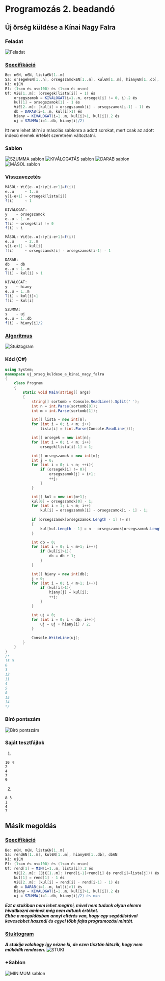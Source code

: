 # Programozás 2. beadandó
## Új őrség küldése a Kínai Nagy Falra
### Feladat
![Feladat](feladat.png)

### [Specifikáció](https://progalap.elte.hu/specifikacio/?data=H4sIAAAAAAAAE41SS07DMBS8yiMrKpkSu4WCRZCKQAjxkyiwIM0iIQHcNi4iyQIQEux6Fc7BTTgJz3bcOnwkqjR%2Bfpl5npnk2Svus2txI67jUkylx72djIP8nM1OCORmmYiijFUZ0nY7j4ZyEHOYPhTZbTa2bRkR0yqe4nw6XqAJjKuJu70TsXy0jTTBTpqo7VAeCg7VyNR7NxyW6VYg4eO9ALkVUN9v6Vp1c13l%2BLg1lBcI%2FZy9CiSaM5BZqwu19FBEEQRANX8oAX%2BOVHxyeHD58XZ0ut8%2FXxaBMkOsPaTCUgA%2BAdFqswUfPYVUDXUGqcYK0AXIimK1KEUS30lCkRqNFTPHUZsmSNrtn%2FV3jL5ch4rUbRelg%2F3FjYO2VcNLNULS4Ori%2BLhvCGlSvyVErrKWR7wyK8rC4%2BGzl8ZljB8JSA50Dfk5h01cdM4cwnUCHQKU4R8P6xJYI7CBG1xoF78cmytCMVO8qHP59u43O3RONBEhuWOHr5v5tD60q85ScPSJMGbHmUFsfoaCpAkHhqu2qsFMtauRaaNtGecZmsXqISuqSelx%2BkKaGfgmg66TAdPaegQ2fxj%2BadLR03TYnGLsUOtCJzLXbc3QWj39l%2FQNo7zjKDevrNeU%2FU3tn4IdslHra6msIbXe2%2Bh11n%2BojV6%2BAGf9qmOcBAAA)

```groovy
Be: n∈N, m∈N, lista∈N[1..m]
Sa: orsegek∈N[1..n], orsegszamok∈N[1..m], kul∈N[1..m], hiany∈N[1..db], db∈N
Ki: uj∈N
Ef: (1<=n és n<=100) és (1<=m és m<=n)
Uf: ∀i∈[1..m]: (orsegek[lista[i]] = 1) és
    orsegszamok = KIVÁLOGAT(i=1..n, orsegek[i] != 0, i).2 és
    kul[1] = orsegszamok[1] - 1 és
    ∀i∈[2..m]: (kul[i] = orsegszamok[i] - orsegszamok[i-1] - 1) és
    db = DARAB(i=1..m, kul[i]>1) és
    hiany = KIVÁLOGAT(i=1..m, kul[i]>1, kul[i]).2 és
    uj = SZUMMA(i=1..db, hiany[i]/2)
```

Itt nem lehet átírni a másolás sablonra a adott sorokat, mert csak az adott indexű elemek értékét szeretném változtatni.

### Sablon
![SZUMMA sablon](szumma.png)
![KIVÁLOGATÁS sablon](kivalogat.png)
![DARAB sablon](darab.png)
![MÁSOL sablon](masol.png)

### Visszavezetés
```groovy
MÁSOL: ∀i∈[e..u]:(y[i-e+1]=f(i))
e..u     ~ 1..m
y[i-e+1] ~ orsegek[lista[i]]
f(i)     ~ 1

KIVÁLOGAT:
y    ~ orsegszamok
e..u ~ 1..n
T(i) ~ orsegek[i] != 0
f(i) ~ i

MÁSOL: ∀i∈[e..u]:(y[i-e+1]=f(i))
e..u     ~ 2..m
y[i-e+1] ~ kul[i]
f(i)     ~ orsegszamok[i] - orsegszamok[i-1] - 1

DARAB:
db   ~ db
e..u ~ 1..m
T(i) ~ kul[i] > 1

KIVÁLOGAT:
y    ~ hiany
e..u ~ 1..m
T(i) ~ kul[i]>1
f(i) ~ kul[i]

SZUMMA:
s    ~ uj
e..u ~ 1..db
f(i) ~ hiany[i]/2
```

### [Algoritmus](https://progalap.elte.hu/stuki/?data=H4sIAAAAAAAAE61Y23LiOBD9laynamumhmSNuQW2eEhCCGRCLhAugeLBF%2FkCxia%2BJJhUPmi%2BY35sJIHa8g6uHe3GL7Qb6ZzT3ZLc9pvkGFJDkk8URa7VZaVeqZdq1aKslKWCZPsvKOji%2F73YdQtSiFykR8ggHuniUblou0MXD%2FN8A4VS402qloal66KcEJvCgqMgrdUAeVEKZjuGgTypYapuiApSlKwRnhCi5xh5OsITdNtxDTyna2DsmYRaTrEzfvXxP5p3Fm6M7SU2%2B5FXXY3cITY5QeNTs9KyL1fYvHwenVqdTQ%2BbL%2FY4aTlhF5sP3uliMim3sHnWfU0mo8o1QehcfWupbRmbynJ1o1zYxLwMdSc23YU0fy9Ig2fXrUTLACIEBx8hr1A0zqeVXa95ZUTpAIfRccAcHZfmw3SvmINy%2BZ7hRI6PB0hOs3hyQlKk%2BUYy2OvpZmLCCkAOUwCOjAIuDTkBR2qEVng4HhGhTYRdfhAiCy1nroP%2FnDnzeaNZJJRQU0bJFVkk6DzKcKuu%2FGWjOZsTNnlaaqHBIAQ2cGTYuNUlWtFk0UIamvZpRQGH0XHAIsHlVtQ7VFGICStIJpZ21%2FfTgMGRUQCqxQPuD5ffnqbDIQ14%2FNBrX7R6z0AHjgzdXXJ7fjsyH3PpPN9fE%2FkwkOFxMz9GPggk8gEHspUCc3TcojlM55j%2FKBZb%2Fc786I%2FmETlooiBG54Hq6Xamdlx5KOSBIZACsntY8mH3MEc2Pynqf9s9ox%2FfrR%2FfA%2FSZ8xaOnC9EA5y%2FUPP0QBZZ5Ac0LGMXp6zR5FhnxfkxPTjuW5H3ELWXQAuODC33SBBdGpZ%2F87TePN3SpQE4jI4DFony8FZWcg5niAkrADlMATgyCrg0%2FK88O%2FPjzO0xSzw8WZkO7lErkokDOgyt0ZQJx7S%2F1rdX9zZwgCPDwT3ZRYurTTaGb%2BmPtLiAw%2Bg4YJGQxJ68EBNWYC6C8yu9NwYF4Mi2Gky1eMDoZRotBs9lGnAl7Ny4N0raaoAje250uuPt%2FfA8l46d0zAQDs505sfIB4G0U2I40CmlwBwdt2h%2B85zebYQ%2FrejvopR7RnOlyTujIXwsFhLPxIIjI5ZDFdovhvaVbktobRkN1%2BuKrOEDNLajeglroczapF1Ck%2Ft0pTJHtoVK22vRUqO15fidpbVroRgOtFApsEhYYlsTYsIKXnt2udo%2FS89dcGQUgGrxgG%2Bn7bs4vH6iAa8vRn5y39kAHTiy%2BR1tx%2FHjIv7XrQkDIYHpzI%2BRDwKJfMCB1Z4C86s9XTQfuTW50uRtTQgfi4XEM7HgyIjlUEX3DDRO9L5wtIuC9k3w1snIuddQkZV9gDxe7J%2BjgzPnZdOy0v4QHNkmib31ihffrz5GQSXZN0kMB5qkFFgkpNzNamiHdisEhSWAHiYBHBkJXB6EshovvtJK4iL%2BpdDTnX2pgPWefroQCTn%2FlXl38GKqEC96PfKtQF2R1L9JnroiU3uq4332Gpd4oYXbwtEKLPquvb%2Bj9pf9DeZ4UQNH1VzyKUfCt4Hv%2FyI0tP3XDlINFEgNst92nlE6kUbwPid1crFYkoKd9Jn0yTRlfGGUT%2BTXJLsZ%2B3TwaXIFLJNaNbkkq9TSkWqe1qT5LhPnqr60Aj%2F2jD2wpmgKGUZ%2BGTDSmQ%2FVdJVZJrWMsi4jhcCRb1e%2FwOn4oqz4YnCmwnzINPQ8OK4gv6CSax%2Fzb%2BGbZr2%2B%2B1eWT%2FV6hVgIobJR5TPy%2Fv4Tmz0e18MTAAA%3D)

![Stuktogram](stuki.png)


### Kód (C#)
```cs
using System;
namespace uj_orseg_kuldese_a_kinai_nagy_falra
{
    class Program
    {
        static void Main(string[] args)
        {
            string[] sortomb = Console.ReadLine().Split(' ');
            int n = int.Parse(sortomb[0]);
            int m = int.Parse(sortomb[1]);

            int[] lista = new int[m];
            for (int i = 0; i < m; i++)
                lista[i] = (int.Parse(Console.ReadLine()));

            int[] orsegek = new int[n];
            for (int i = 0; i < m; i++)
                orsegek[lista[i]-1] = 1;

            int[] orsegszamok = new int[m];
            int j = 0;
            for (int i = 0; i < n; ++i){
                if (orsegek[i] != 0){
                    orsegszamok[j] = i+1;
                    ++j;
                }
            }

            int[] kul = new int[m+1];
            kul[0] = orsegszamok[0] - 1;
            for (int i = 1; i < m; i++)
                kul[i] = orsegszamok[i] - orsegszamok[i - 1] - 1;
            
            if (orsegszamok[orsegszamok.Length - 1] != n)
            {
                kul[kul.Length - 1] = n - orsegszamok[orsegszamok.Length-1];
            }

            int db = 0;
            for (int i = 0; i < m+1; i++){
                if (kul[i]>1){
                    db = db + 1;
                }
            }

            int[] hiany = new int[db];
            j = 0;
            for (int i = 0; i < m+1; i++){
                if (kul[i]>1){
                    hiany[j] = kul[i];
                    ++j;
                }
            }

            int uj = 0;
            for (int i = 0; i < db; i++){
                uj = uj + hiany[i] / 2;
            }
            
            Console.WriteLine(uj);
        }
    }
}
/*
15 9
6
3
12
11
4
5
8
15
14
*/
```

### Bíró pontszám

![Bíró pontszám](biro.png)

### Saját tesztfájlok
1.
```
10 4
2
4
7
9
```
2.
```
8 3
1
4
7
```

## Másik megoldás
### [Specifikáció](https://progalap.elte.hu/specifikacio/?data=H4sIAAAAAAAAE42S207jMBCGX2WUKyKZErvlZDUrFYEQgrISpwvSXCQk1bo0BpHkAqFKrPamr7LPwZv0SRh74uJqhbRRI4%2FH%2F%2Fj%2FZpq3oH4uH9RUPWSNetKBDI5KCXq1XF4yqGiZq7rJTJjwXq9KJ%2Fo6k%2FBS6uIrx%2BCxnfvbXyrTry5R5JgpcrOd6HMloZ1RfDKVsMWHsYaPvzXoYcyjKLSxyVY2qvA4nOjbKXkmPIUYxmeXWyo2Xh1eotKwJ0zBRAM%2Bq%2BW7Qo9EGBw0WS3%2FGE%2FCw729Sm3zdEhRar26OKYrZ2kYft2IDZK3o9gG%2Fr2fUau1Whn12tJUehcXOcqOR1ejo3VLVP3DV9mBovD87O7j98XP09HNP2oXbQyinWHR9f3teDyigiLv%2Fh1U7giato51wIKmrJs6kMlbUGRNhp8CaAl8F%2B%2BpJBziYsciIdlj0GfABb5oOmCwy%2BAAN7jwAX4ftlXU9d3hHp3zrmhgtEaHvCjDVOR%2BKBEuiIykyCUIXC2yFQuTbmeURmydVSXCYvRS1u28CSRfsM0eIuph4PUgLNs%2Bg0MPeDNJdNxB8dTHcGy8g%2BH%2FRXJAIH0PhCa471F4GUKIrL%2FY8O%2F2bjx2Ht8gpItPvPyibOYDAAA%3D)
```groovy
Be: n∈N, m∈N, lista∈N[1..m]
Sa: rend∈N[1..m], kul∈N[1..m], hiany∈N[1..db], db∈N
Ki: uj∈N
Ef: (1<=n és n<=100) és (1<=m és m<=n)
Uf: rend[1] = MIN(i=1..m, lista[i]).2 és
    ∀i∈[2..m]: (∃j∈[1..m]: (rend[i-1]<rend[i] és rend[i]=lista[j])) és
    kul[1] = rend[1] - 1 és
    ∀i∈[2..m]: (kul[i] = rend[i] - rend[i-1] - 1) és
    db = DARAB(i=1..m, kul[i]>1) és
    hiany = KIVÁLOGAT(i=1..m, kul[i]>1, kul[i]).2 és
    uj = SZUMMA(i=1..db, hiany[i]/2) és n=n
```
***Ezt a stukiban nem lehet megírni, mivel nem tudunk olyan elemre hivatlkozni aminek még nem adtunk értéket.  
Ebbe a megoldásban annyi eltérés van, hogy egy segédlistával kevesebbet használ és egyel több fajta programozási mintát.***

### [Stuktogram](https://progalap.elte.hu/stuki/?data=H4sIAAAAAAAAE7VZ63LaOhB%2BlY4702mnNMfcL538gACBlCSQcAuZ%2FDC2jA3GJr5w6%2BSB%2Bhx9sSMJtJJPoKlaDn9YFun7vt3VSjJ8V2xDKSnqWbZQSObTGbWQzefSalpJKJa3RH4Tf%2BtGjpNQAuQgPUQG97iegQKl9F3JpXvpq6S6ITaFA0dCWWg%2BckM%2BybINA7lKydScACWUcLNAeEKAniPk6ghP0C3bMfCcpoGxH5XZg9lMJQ3yzXhi21ZKLWIzN812B43CGpu3d8lKZ458bHa3czcaoXtsDgpmtmrV5tisPfcLk8b6GptLa7Cp2kETmx23MB0OM1VslpurzbCfvcLmRePyW1Wrq9hMzeat1IVFzFqg25HpTJWnFwGZBStQ8WDFFBwJOdRCNMfD8YgQrUPsmkXOY%2FKpdI5BDGx8SSqYr10N3U5YnwEfOGJ8QpSyKZ54rYfF%2BuGGhgc4jE4AlglvhTkol%2Bcadmh7eIBin6fOzkiexp6xud%2FracZiwgpADlMAjpgCIQ1SCbZZgu2nL7v3LyzVsDwYs7BeZGI%2FwGyMS%2Bcq4RjdLfTtZdsCDnDEOITlKVvO8XBteBO9S8sJOIxOAJYJ6XA5k0fKCTFhBebUr1zq1wNQAI6YAlAtHzBajsLp%2FXOGBpwNGi2nlaoBHThidJtGc7Bt9ypH6VzPWxD5MJDhCTNPIx8EEvmAw%2BgEYIFOWDSH6WzzP8XaLf0Pk%2FBrkqxKP0IVX3N1K1Y3oTQU7sAQCB%2BLhcQzseCIiRVQpfrFGH%2BmbQn7M6MRNmyZNXyAxrI1d1M6f3yiKzU%2FrKfRsM1XKnPEeIQzQrbUaDGxvcZsQksNOIxOAJYJS641ISasYHVtZXJ3Zb7TgiOmAFTLB3wzqt9GwdUDDXhx0fc27cYa6MARz29%2FO4i60%2BjN1oSBkEA%2B8zTyQSCRDziw2jmwuNr5ojllawqlOdaaED4WC4lnYsEREyugyvZM%2F%2BePyc8fPvpIPyfe7aL4RMjh6sTIhbuUzMo%2BQB5N9%2BfofdlerquTHnCAI34tYlc3%2BeJ7uW7oZzf7axHDgWsRB5YJ6WizGuND3QpBYQmgh0kAR0yCkAeprEbTz7SSuIj%2FpAgf3KYZn3C9lgn58D2Mbbp21JzrrR6%2FHoDj758dcv3loPhwZ9EKwoMEIxKeLP4yHHKNZPHAQwoc4Pyp5QQ09PnAsfG32CJ8V8V8YLhJ3ujgiPPxBybZLKJa56KW2qZpFgEHHvU4sEx4co8HEBPZ2dKokOzc5PjOxhzxXZ%2Bplg%2F4drmerwYjmwbcHtU39VavzB%2B%2FmCNGp6ut2%2BtKoXyUjh1aMJDhCTNPIx8E0kOL4cChxYEFOmHR%2FOahtVuD%2BNhywq%2F7hakcPbyEEh07vCANWDQUgIkGR0y0gPqnPWTTHloEmetOZ8F3VnDEFzXbTuRrUvy2vLzvl3d3fMCBHuLAAp2wEZ6ihyAmsknVhlHrvnnBNynmiCkA1fIB6%2BlK5GeaLg04tbir6K7Lf8IAR%2FwyUtj2ts93wZs9BAPh3spnnkY%2BCCTyAYfRCcACnbBofrOHfPbzAzSR%2FYsmEmp0rIkgD2SjYRWAjYY5YqoFVKkmEi6A5GPiHWsoegP0021nqvVHQA6OGLk6QOPuRab%2BZsVhIMMTZgp4wm%2BBshXPrVTDdaxdhwIObEAc%2BP875SAmcvm6WS%2Fn4Q2vHjjiCexc2f1Kefl2AtlASCCfKUbEsiCfQKevTvTuc48msJrprKJKMgl04IjRbTJuYVa7mb8pHwYyPGHmaeSDQLpDMxzYoTmwzPL9y44XanSs4yEPWDVUgKkGh9ya%2BYOOx%2BwBDkIPvYmvzUlCvyuuNido15rtfnRLNTwz2CbezcGi0%2FefqP1p%2FwHTLjXf1sYO%2BXtBwR99z3vVcYHlrRpIM0iXkvztPH0%2BkQb1kgAhv4AVjloRdp%2BWg7hPpLCO59NDaJelR%2BW9aar4hWHek3eTlB%2F7dPCN1SxYJrXyalrVqKUjzSzkladd0iuaPpv4XuQae%2BBxapwiw8g7A0Y686G8rjHLpJaR0VWUInDkf5pXcDp%2BUVb8YnBmivmQaejH4IRCv0Ilr33Mv4VvmsXi7ltVLejFLLEQQhkjJ2bk5eVfvjzGvacaAAA%3D)
***A stukija valahogy így nézne ki, de ezen tisztán látszik, hogy nem működik rendesen.***
![STUKI](rossz_stuki.png)

### +Sablon
![MINIMUM sablon](min.png)